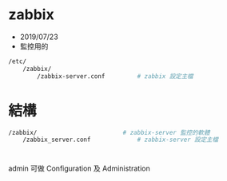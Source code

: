 # zabbix

- 2019/07/23
- 監控用的


```bash
/etc/
    /zabbix/
        /zabbix-server.conf         # zabbix 設定主檔
```

# 結構

```bash
/zabbix/                        # zabbix-server 監控的軟體
    /zabbix_server.conf             # zabbix-server 設定主檔
```

#

admin 可做 Configuration 及 Administration